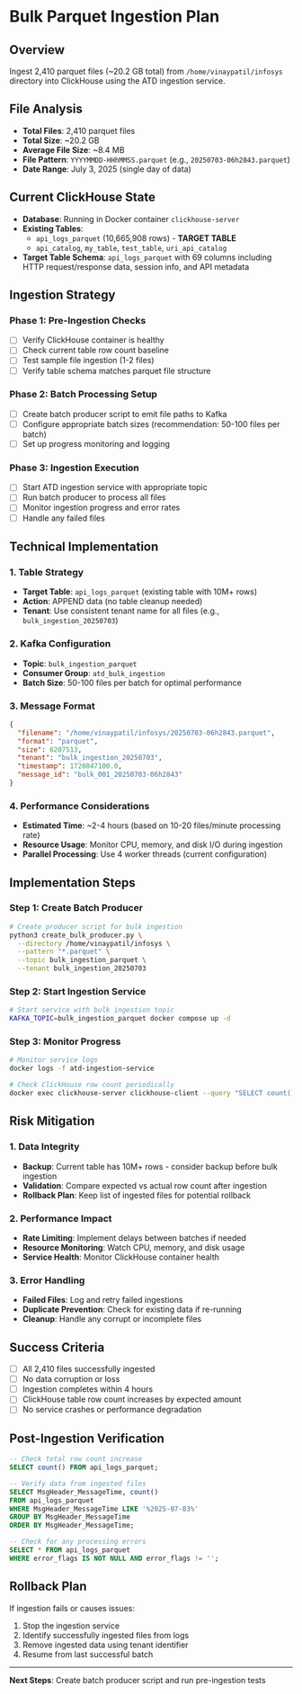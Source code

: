 # Bulk Parquet Ingestion Plan

## Overview
Ingest 2,410 parquet files (~20.2 GB total) from `/home/vinaypatil/infosys` directory into ClickHouse using the ATD ingestion service.

## File Analysis
- **Total Files**: 2,410 parquet files
- **Total Size**: ~20.2 GB
- **Average File Size**: ~8.4 MB
- **File Pattern**: `YYYYMMDD-HHhMMSS.parquet` (e.g., `20250703-06h2843.parquet`)
- **Date Range**: July 3, 2025 (single day of data)

## Current ClickHouse State
- **Database**: Running in Docker container `clickhouse-server`
- **Existing Tables**: 
  - `api_logs_parquet` (10,665,908 rows) - **TARGET TABLE**
  - `api_catalog`, `my_table`, `test_table`, `uri_api_catalog`
- **Target Table Schema**: `api_logs_parquet` with 69 columns including HTTP request/response data, session info, and API metadata

## Ingestion Strategy

### Phase 1: Pre-Ingestion Checks
- [ ] Verify ClickHouse container is healthy
- [ ] Check current table row count baseline
- [ ] Test sample file ingestion (1-2 files)
- [ ] Verify table schema matches parquet file structure

### Phase 2: Batch Processing Setup
- [ ] Create batch producer script to emit file paths to Kafka
- [ ] Configure appropriate batch sizes (recommendation: 50-100 files per batch)
- [ ] Set up progress monitoring and logging

### Phase 3: Ingestion Execution
- [ ] Start ATD ingestion service with appropriate topic
- [ ] Run batch producer to process all files
- [ ] Monitor ingestion progress and error rates
- [ ] Handle any failed files

## Technical Implementation

### 1. Table Strategy
- **Target Table**: `api_logs_parquet` (existing table with 10M+ rows)
- **Action**: APPEND data (no table cleanup needed)
- **Tenant**: Use consistent tenant name for all files (e.g., `bulk_ingestion_20250703`)

### 2. Kafka Configuration
- **Topic**: `bulk_ingestion_parquet`
- **Consumer Group**: `atd_bulk_ingestion`
- **Batch Size**: 50-100 files per batch for optimal performance

### 3. Message Format
```json
{
  "filename": "/home/vinaypatil/infosys/20250703-06h2843.parquet",
  "format": "parquet",
  "size": 6207513,
  "tenant": "bulk_ingestion_20250703",
  "timestamp": 1720847100.0,
  "message_id": "bulk_001_20250703-06h2843"
}
```

### 4. Performance Considerations
- **Estimated Time**: ~2-4 hours (based on 10-20 files/minute processing rate)
- **Resource Usage**: Monitor CPU, memory, and disk I/O during ingestion
- **Parallel Processing**: Use 4 worker threads (current configuration)

## Implementation Steps

### Step 1: Create Batch Producer
```bash
# Create producer script for bulk ingestion
python3 create_bulk_producer.py \
  --directory /home/vinaypatil/infosys \
  --pattern "*.parquet" \
  --topic bulk_ingestion_parquet \
  --tenant bulk_ingestion_20250703
```

### Step 2: Start Ingestion Service
```bash
# Start service with bulk ingestion topic
KAFKA_TOPIC=bulk_ingestion_parquet docker compose up -d
```

### Step 3: Monitor Progress
```bash
# Monitor service logs
docker logs -f atd-ingestion-service

# Check ClickHouse row count periodically
docker exec clickhouse-server clickhouse-client --query "SELECT count() FROM api_logs_parquet"
```

## Risk Mitigation

### 1. Data Integrity
- **Backup**: Current table has 10M+ rows - consider backup before bulk ingestion
- **Validation**: Compare expected vs actual row count after ingestion
- **Rollback Plan**: Keep list of ingested files for potential rollback

### 2. Performance Impact
- **Rate Limiting**: Implement delays between batches if needed
- **Resource Monitoring**: Watch CPU, memory, and disk usage
- **Service Health**: Monitor ClickHouse container health

### 3. Error Handling
- **Failed Files**: Log and retry failed ingestions
- **Duplicate Prevention**: Check for existing data if re-running
- **Cleanup**: Handle any corrupt or incomplete files

## Success Criteria
- [ ] All 2,410 files successfully ingested
- [ ] No data corruption or loss
- [ ] Ingestion completes within 4 hours
- [ ] ClickHouse table row count increases by expected amount
- [ ] No service crashes or performance degradation

## Post-Ingestion Verification
```sql
-- Check total row count increase
SELECT count() FROM api_logs_parquet;

-- Verify data from ingested files
SELECT MsgHeader_MessageTime, count() 
FROM api_logs_parquet 
WHERE MsgHeader_MessageTime LIKE '%2025-07-03%' 
GROUP BY MsgHeader_MessageTime 
ORDER BY MsgHeader_MessageTime;

-- Check for any processing errors
SELECT * FROM api_logs_parquet 
WHERE error_flags IS NOT NULL AND error_flags != '';
```

## Rollback Plan
If ingestion fails or causes issues:
1. Stop the ingestion service
2. Identify successfully ingested files from logs
3. Remove ingested data using tenant identifier
4. Resume from last successful batch

---

**Next Steps**: Create batch producer script and run pre-ingestion tests